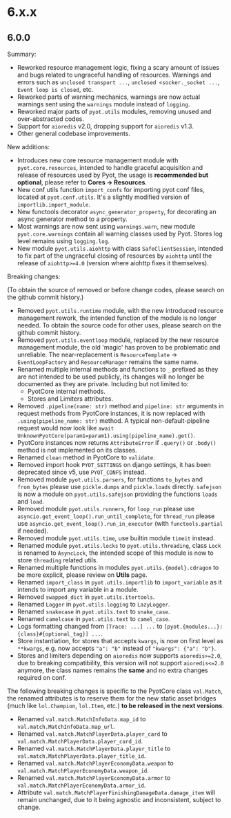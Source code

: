 # 6.x.x

## 6.0.0

Summary:

- Reworked resource management logic, fixing a scary amount of issues and bugs related to ungraceful handling of resources. Warnings and errors such as `unclosed transport ...`, `unclosed <socker._socket ...`, `Event loop is closed`, etc.
- Reworked parts of warning mechanics, warnings are now actual warnings sent using the `warnings` module instead of `logging`.
- Reworked major parts of `pyot.utils` modules, removing unused and over-abstracted codes.
- Support for `aioredis` v2.0, dropping support for `aioredis` v1.3.
- Other general codebase improvements.

New additions:

- Introduces new core resource management module with `pyot.core.resources`, intended to handle graceful acquisition and release of resources used by Pyot, the usage is **recommended but optional**, please refer to **Cores -> Resources**.
- New conf utils function `import_confs` for importing pyot conf files, located at `pyot.conf.utils`. It's a slightly modified version of `importlib.import_module`.
- New functools decorator `async_generator_property`, for decorating an async generator method to a property.
- Most warnings are now sent using `warnings.warn`, new module `pyot.core.warnings` contain all warning classes used by Pyot. Stores log level remains using `logging.log`.
- New module `pyot.utils.aiohttp` with class `SafeClientSession`, intended to fix part of the ungraceful closing of resources by `aiohttp` until the release of `aiohttp>=4.0` (version where aiohttp fixes it themselves).

Breaking changes:

(To obtain the source of removed or before change codes, please search on the github commit history.)

- Removed `pyot.utils.runtime` module, with the new introduced resource management rework, the intended function of the module is no longer needed. To obtain the source code for other uses, please search on the github commit history.
- Removed `pyot.utils.eventloop` module, replaced by the new resource management module, the old 'magic' has proven to be problematic and unreliable. The near-replacement is `ResourceTemplate` -> `EventLoopFactory` and `ResourceManager` remains the same name.
- Renamed multiple internal methods and functions to `_` prefixed as they are not intended to be used publicly, its changes will no longer be documented as they are private. Including but not limited to: 
    - PyotCore internal methods.
    - Stores and Limiters attributes.
- Removed `.pipeline(name: str)` method and `pipeline: str` arguments in request methods from PyotCore instances, it is now replaced with `.using(pipeline_name: str)` method. A typical non-default-pipeline request would now look like `await UnknownPyotCore(param1=param1).using(pipeline_name).get()`.
- PyotCore instances now returns `AttributeError` if `.query()` or `.body()` method is not implemented on its classes.
- Renamed `clean` method in PyotCore to `validate`.
- Removed import hook `PYOT_SETTINGS` on django settings, it has been deprecated since v5, use `PYOT_CONFS` instead.
- Removed module `pyot.utils.parsers`, for functions `to_bytes` and `from_bytes` please use `pickle.dumps` and `pickle.loads` directly. `safejson` is now a module on `pyot.utils.safejson` providing the functions `loads` and `load`.
- Removed module `pyot.utils.runners`, for `loop_run` please use `asyncio.get_event_loop().run_until_complete`, for `thread_run` please use `asyncio.get_event_loop().run_in_executor` (with `functools.partial` if needed).
- Removed module `pyot.utils.time`, use builtin module `timeit` instead.
- Renamed module `pyot.utils.locks` to `pyot.utils.threading`, class `Lock` is renamed to `AsyncLock`, the intended scope of this module is now to store `threading` related utils.
- Renamed multiple functions in modules `pyot.utils.{model}.cdragon` to be more explicit, please review on **Utils** page.
- Renamed `import_class` in `pyot.utils.importlib` to `import_variable` as it intends to import any variable in a module.
- Removed `swapped_dict` in `pyot.utils.itertools`.
- Renamed `Logger` in `pyot.utils.logging` to `LazyLogger`.
- Renamed `snakecase` in `pyot.utils.text` to `snake_case`.
- Renamed `camelcase` in `pyot.utils.text` to `camel_case`.
- Logs formatting changed from `[Trace: ...] ...` to `[pyot.{modules...}:{class}#{optional_tag}] ...`.
- Store instantiation, for stores that accepts `kwargs`, is now on first level as `**kwargs`, e.g. now accepts `"a": "b"` instead of `"kwargs": {"a": "b"}`.
- Stores and limiters depending on `aioredis` now supports `aioredis>=2.0`, due to breaking compatibility, this version will not support `aioredis<=2.0` anymore, the class names remains the **same** and no extra changes required on conf.

The following breaking changes is specific to the PyotCore class `val.Match`, the renamed attributes is to reserve them for the new static asset bridges (much like `lol.Champion`, `lol.Item`, etc.) **to be released in the next versions**.

- Renamed `val.match.MatchInfoData.map_id` to `val.match.MatchInfoData.map_url`.
- Renamed `val.match.MatchPlayerData.player_card` to `val.match.MatchPlayerData.player_card_id`.
- Renamed `val.match.MatchPlayerData.player_title` to `val.match.MatchPlayerData.player_title_id`.
- Renamed `val.match.MatchPlayerEconomyData.weapon` to `val.match.MatchPlayerEconomyData.weapon_id`.
- Renamed `val.match.MatchPlayerEconomyData.armor` to `val.match.MatchPlayerEconomyData.armor_id`.
- Attribute `val.match.MatchPlayerFinishingDamageData.damage_item` will remain unchanged, due to it being agnostic and inconsistent, subject to change.
